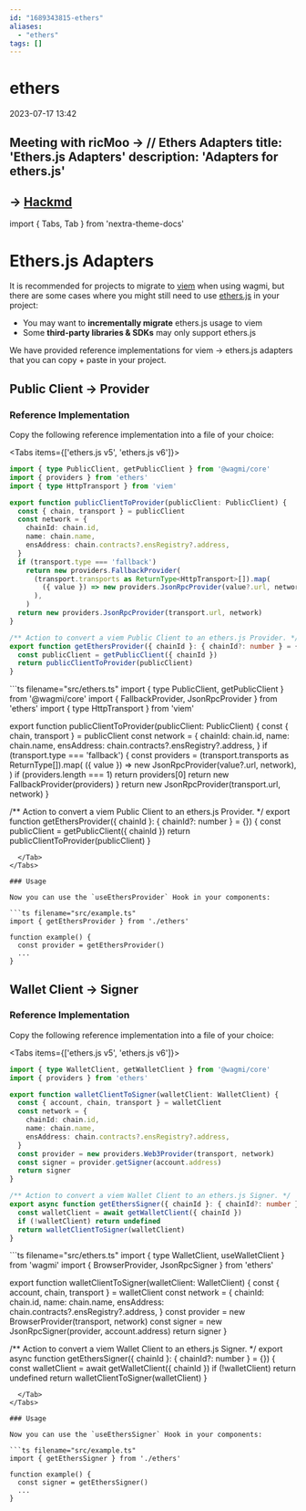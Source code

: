 ```yaml
---
id: "1689343815-ethers"
aliases:
  - "ethers"
tags: []
---
```


# ethers

2023-07-17 13:42 

Meeting with ricMoo
->
// Ethers Adapters
title: 'Ethers.js Adapters'
description: 'Adapters for ethers.js'
---

-> [Hackmd](https://hackmd.io/PsX0bLy_RmuK0BYT9p5e5w)
---
import { Tabs, Tab } from 'nextra-theme-docs'

# Ethers.js Adapters

It is recommended for projects to migrate to [viem](https://viem.sh) when using wagmi, but there are some cases where you might still need to use [ethers.js](https://ethers.org/) in your project:

- You may want to **incrementally migrate** ethers.js usage to viem
- Some **third-party libraries & SDKs** may only support ethers.js

We have provided reference implementations for viem → ethers.js adapters that you can copy + paste in your project.

## Public Client → Provider

### Reference Implementation

Copy the following reference implementation into a file of your choice:

<Tabs items={['ethers.js v5', 'ethers.js v6']}>
  <Tab>
```ts filename="src/ethers.ts"
import { type PublicClient, getPublicClient } from '@wagmi/core'
import { providers } from 'ethers'
import { type HttpTransport } from 'viem'

export function publicClientToProvider(publicClient: PublicClient) {
  const { chain, transport } = publicClient
  const network = {
    chainId: chain.id,
    name: chain.name,
    ensAddress: chain.contracts?.ensRegistry?.address,
  }
  if (transport.type === 'fallback')
    return new providers.FallbackProvider(
      (transport.transports as ReturnType<HttpTransport>[]).map(
        ({ value }) => new providers.JsonRpcProvider(value?.url, network),
      ),
    )
  return new providers.JsonRpcProvider(transport.url, network)
}

/** Action to convert a viem Public Client to an ethers.js Provider. */
export function getEthersProvider({ chainId }: { chainId?: number } = {}) {
  const publicClient = getPublicClient({ chainId })
  return publicClientToProvider(publicClient)
}
```
  </Tab>
  <Tab>
```ts filename="src/ethers.ts"
import { type PublicClient, getPublicClient } from '@wagmi/core'
import { FallbackProvider, JsonRpcProvider } from 'ethers'
import { type HttpTransport } from 'viem'

export function publicClientToProvider(publicClient: PublicClient) {
  const { chain, transport } = publicClient
  const network = {
    chainId: chain.id,
    name: chain.name,
    ensAddress: chain.contracts?.ensRegistry?.address,
  }
  if (transport.type === 'fallback') {
    const providers = (transport.transports as ReturnType<HttpTransport>[]).map(
      ({ value }) => new JsonRpcProvider(value?.url, network),
    )
    if (providers.length === 1) return providers[0]
    return new FallbackProvider(providers)
  }
  return new JsonRpcProvider(transport.url, network)
}

/** Action to convert a viem Public Client to an ethers.js Provider. */
export function getEthersProvider({ chainId }: { chainId?: number } = {}) {
  const publicClient = getPublicClient({ chainId })
  return publicClientToProvider(publicClient)
}
```
  </Tab>
</Tabs>

### Usage

Now you can use the `useEthersProvider` Hook in your components:

```ts filename="src/example.ts"
import { getEthersProvider } from './ethers'

function example() {
  const provider = getEthersProvider()
  ...
}
```

## Wallet Client → Signer

### Reference Implementation

Copy the following reference implementation into a file of your choice:

<Tabs items={['ethers.js v5', 'ethers.js v6']}>
  <Tab>
```ts filename="src/ethers.ts"
import { type WalletClient, getWalletClient } from '@wagmi/core'
import { providers } from 'ethers'

export function walletClientToSigner(walletClient: WalletClient) {
  const { account, chain, transport } = walletClient
  const network = {
    chainId: chain.id,
    name: chain.name,
    ensAddress: chain.contracts?.ensRegistry?.address,
  }
  const provider = new providers.Web3Provider(transport, network)
  const signer = provider.getSigner(account.address)
  return signer
}

/** Action to convert a viem Wallet Client to an ethers.js Signer. */
export async function getEthersSigner({ chainId }: { chainId?: number } = {}) {
  const walletClient = await getWalletClient({ chainId })
  if (!walletClient) return undefined
  return walletClientToSigner(walletClient)
}
```
  </Tab>
  <Tab>
```ts filename="src/ethers.ts"
import { type WalletClient, useWalletClient } from 'wagmi'
import { BrowserProvider, JsonRpcSigner } from 'ethers'

export function walletClientToSigner(walletClient: WalletClient) {
  const { account, chain, transport } = walletClient
  const network = {
    chainId: chain.id,
    name: chain.name,
    ensAddress: chain.contracts?.ensRegistry?.address,
  }
  const provider = new BrowserProvider(transport, network)
  const signer = new JsonRpcSigner(provider, account.address)
  return signer
}

/** Action to convert a viem Wallet Client to an ethers.js Signer. */
export async function getEthersSigner({ chainId }: { chainId?: number } = {}) {
  const walletClient = await getWalletClient({ chainId })
  if (!walletClient) return undefined
  return walletClientToSigner(walletClient)
}
```
  </Tab>
</Tabs>

### Usage

Now you can use the `useEthersSigner` Hook in your components:

```ts filename="src/example.ts"
import { getEthersSigner } from './ethers'

function example() {
  const signer = getEthersSigner()
  ...
}
